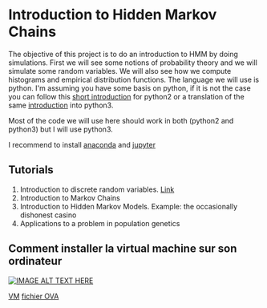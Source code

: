 # Introduction to Hidden Markov Chains

The objective of this project is to do an introduction to HMM by doing simulations. First we will see some notions of probability theory and we will simulate some random variables. We will also see how we compute histograms and empirical distribution functions.
The language we will use is python. I'm assuming you have some basis on python, if it is not the case you can follow this [short introduction](https://github.com/rajathkmp/Python-Lectures "python2 tutorial") for python2 or a translation of the same [introduction](https://gitlab.erc.monash.edu.au/andrease/Python4Maths/tree/master "python3 tutorial") into python3.

Most of the code we will use here should work in both (python2 and python3) but I will use python3.

I recommend to install [anaconda](https://www.anaconda.com/download/) and [jupyter](http://jupyter.org/)

Tutorials
---------

1. Introduction to discrete random variables. [Link](./Notebooks/randomVariableSimulation.ipynb)
2. Introduction to Markov Chains
3. Introduction to Hidden Markov Models. Example: the occasionally dishonest casino
4. Applications to a problem in population genetics



Comment installer la virtual machine sur son ordinateur
-------------------------------------------------------

[![IMAGE ALT TEXT HERE](https://img.youtube.com/vi/DTRPXKigqTw/0.jpg)](https://www.youtube.com/watch?v=DTRPXKigqTw)

[VM](https://www.virtualbox.org/wiki/Downloads)
[fichier OVA](https://filez.insa-toulouse.fr/wcyjed)


